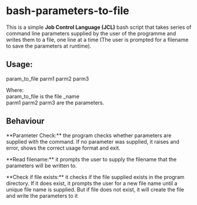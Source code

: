 # bash-parameters-to-file
This is a simple **Job Control Language (JCL)** bash script that takes series of command line parameters supplied by the user of the programme and writes them to a file, one line at a time (The user is prompted for a filename to save the parameters at runtime).


## Usage:
param_to_file parm1 parm2 parm3 <br />

Where: <br /> param_to_file is the file _name <br />
parm1 parm2 parm3 are the parameters. <br />

## Behaviour
<p>
**Parameter Check:** the program checks whether parameters are supplied with the command. If no parameter was supplied, it raises and error, shows the correct usage format and exit. </p>
<p>
**Read filename:** it prompts the user to supply the filename that the parameters will be written to. </p>
<p>
**Check if file exists:** it checks if the file supplied exists in the program directory. If it does exist, it prompts the user for a new file name until a unique file name is supplied. But if file does not exist, it will create the file and write the parameters to it</p>
